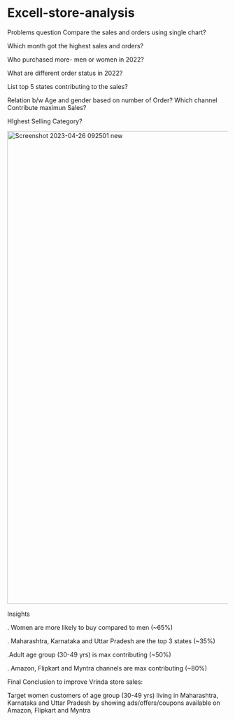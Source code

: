 # Excell-store-analysis
  Problems question
  Compare the sales and orders using single chart?
  
Which month got the highest sales and orders?

Who purchased more- men or women in 2022?

What are different order status in 2022?

 List top 5 states contributing to the sales?
 
 Relation b/w Age and gender based on number of Order?
 Which channel Contribute maximun Sales?
 
 HIghest Selling Category?
 
 
 
 
<img width="1080" alt="Screenshot 2023-04-26 092501 new" src="https://user-images.githubusercontent.com/127951177/234466115-f55c2f59-555e-4292-a666-7371bc33bb02.png">


Insights

. Women are more likely to buy compared to men (~65%)

. Maharashtra, Karnataka and Uttar Pradesh are the top 3 states (~35%)
 
.Adult age group (30-49 yrs) is max contributing (~50%)

. Amazon, Flipkart and Myntra channels are max contributing (~80%)


Final Conclusion to improve Vrinda store sales:

  Target women customers of age group (30-49 yrs) living in Maharashtra, Karnataka and Uttar Pradesh by showing
  ads/offers/coupons available on Amazon, Flipkart and Myntra


